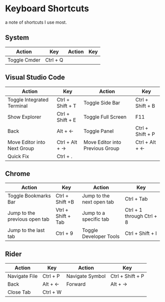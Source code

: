 # Keyboard Shortcuts
a note of shortcuts I use most.

## System
|Action                         |Key                       |Action                         |Key                       |
|-------------------------------|--------------------------|-------------------------------|--------------------------|
|Toggle Cmder                   |Ctrl + Q                  |


## Visual Studio Code
|Action                         |Key                       |Action                         |Key                       |
|-------------------------------|--------------------------|-------------------------------|--------------------------|
|Toggle Integrated Terminal     |Ctrl + Shift + T          |Toggle Side Bar                |Ctrl + Shift + B          |
|Show Explorer                  |Ctrl + Shift + E          |Toggle Full Screen             |F11                       |
|Back                           |Alt + ←                   |Toggle Panel                   |Ctrl + Shift + P          |
|Move Editor into Next Group    |Ctrl + Alt + →            |Move Editor into Previous Group|Ctrl + Alt + ←            |
|Quick Fix                      |Ctrl + .                  |

## Chrome
|Action                         |Key                       |Action                         |Key                       |
|-------------------------------|--------------------------|-------------------------------|--------------------------|
|Toggle Bookmarks Bar           |Ctrl + Shift +B           |Jump to the next open tab      |Ctrl + Tab                |
|Jump to the previous open tab  |Vtrl + Shift + Tab        |Jump to a specific tab         |Ctrl + 1 through Ctrl + 8 |
|Jump to the last tab           |Ctrl + 9                  |Toggle Developer Tools         |Ctrl + Shift + I          |

## Rider
|Action                         |Key                       |Action                         |Key                       |
|-------------------------------|--------------------------|-------------------------------|--------------------------|
|Navigate File                  |Ctrl + P                  |Navigate Symbol                |Ctrl + Shift + P          |
|Back                           |Alt + ←                   |Forward                        |Alt + →                   |
|Close Tab                      |Ctrl + W                  |
